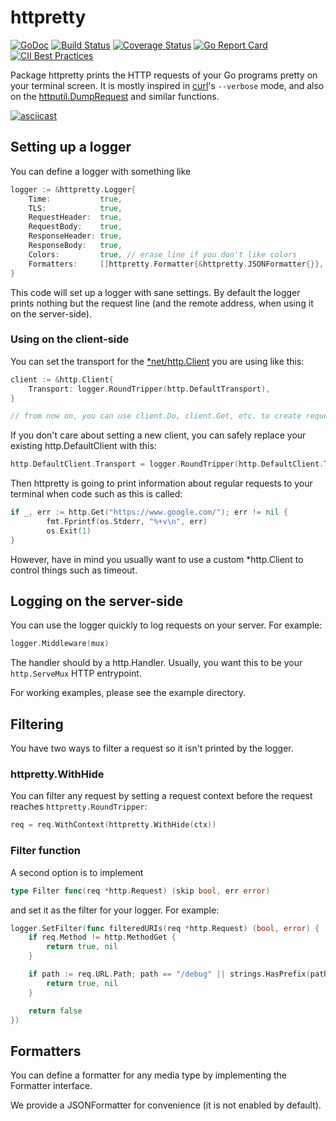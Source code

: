 # httpretty
[![GoDoc](https://godoc.org/github.com/henvic/httpretty?status.svg)](https://godoc.org/github.com/henvic/httpretty) [![Build Status](https://github.com/henvic/httpretty/workflows/Tests/badge.svg)](https://github.com/henvic/httpretty/actions?query=workflow%3ATests) [![Coverage Status](https://coveralls.io/repos/henvic/httpretty/badge.svg)](https://coveralls.io/r/henvic/httpretty) [![Go Report Card](https://goreportcard.com/badge/github.com/henvic/httpretty)](https://goreportcard.com/report/github.com/henvic/httpretty) [![CII Best Practices](https://bestpractices.coreinfrastructure.org/projects/3669/badge)](https://bestpractices.coreinfrastructure.org/projects/3669)

Package httpretty prints the HTTP requests of your Go programs pretty on your terminal screen. It is mostly inspired in [curl](https://curl.haxx.se)'s `--verbose` mode, and also on the [httputil.DumpRequest](https://golang.org/pkg/net/http/httputil/) and similar functions.

[![asciicast](https://asciinema.org/a/297429.svg)](https://asciinema.org/a/297429)

## Setting up a logger
You can define a logger with something like

```go
logger := &httpretty.Logger{
	Time:           true,
	TLS:            true,
	RequestHeader:  true,
	RequestBody:    true,
	ResponseHeader: true,
	ResponseBody:   true,
	Colors:         true, // erase line if you don't like colors
	Formatters:     []httpretty.Formatter{&httpretty.JSONFormatter{}},
}
```

This code will set up a logger with sane settings. By default the logger prints nothing but the request line (and the remote address, when using it on the server-side).

### Using on the client-side
You can set the transport for the [*net/http.Client](https://golang.org/pkg/net/http/#Client) you are using like this:

```go
client := &http.Client{
	Transport: logger.RoundTripper(http.DefaultTransport),
}

// from now on, you can use client.Do, client.Get, etc. to create requests.
```

If you don't care about setting a new client, you can safely replace your existing http.DefaultClient with this:

```go
http.DefaultClient.Transport = logger.RoundTripper(http.DefaultClient.Transport)
```

Then httpretty is going to print information about regular requests to your terminal when code such as this is called:
```go
if _, err := http.Get("https://www.google.com/"); err != nil {
        fmt.Fprintf(os.Stderr, "%+v\n", err)
        os.Exit(1)
}
```

However, have in mind you usually want to use a custom *http.Client to control things such as timeout.

## Logging on the server-side
You can use the logger quickly to log requests on your server. For example:

```go
logger.Middleware(mux)
```

The handler should by a http.Handler. Usually, you want this to be your `http.ServeMux` HTTP entrypoint.

For working examples, please see the example directory.

## Filtering
You have two ways to filter a request so it isn't printed by the logger.

### httpretty.WithHide
You can filter any request by setting a request context before the request reaches `httpretty.RoundTripper`:

```go
req = req.WithContext(httpretty.WithHide(ctx))
```

### Filter function
A second option is to implement

```go
type Filter func(req *http.Request) (skip bool, err error)
```

and set it as the filter for your logger. For example:

```go
logger.SetFilter(func filteredURIs(req *http.Request) (bool, error) {
	if req.Method != http.MethodGet {
		return true, nil
	}

	if path := req.URL.Path; path == "/debug" || strings.HasPrefix(path, "/debug/") {
		return true, nil
	}

	return false
})
```

## Formatters
You can define a formatter for any media type by implementing the Formatter interface.

We provide a JSONFormatter for convenience (it is not enabled by default).
